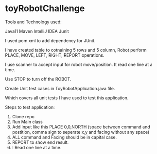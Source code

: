 # toyRobotChallenge
Tools and Technology used:

Java11 Maven IntelliJ IDEA Junit

I used pom.xml to add dependency for JUnit.

I have created table to cotnaining 5 rows and 5 column, Robot perform PLACE, MOVE, LEFT, RIGHT, REPORT operations.

I use scanner to accept input for robot move/position. It read one line at a time.

Use STOP to turn off the ROBOT.

Create Unit test cases in ToyRobotApplication.java file.

Which covers all unit tests I have used to test this application.


Steps to test application:
1. Clone repo
2. Run Main class
3. Add input like this
   PLACE 0,0,NORTH  (space between command and postition,  comma sign to seperate x,y and facing without any space)
4. ALL command and Facing should be in capital case.
5. REPORT to show end result.
6. I Read one line at a time.

